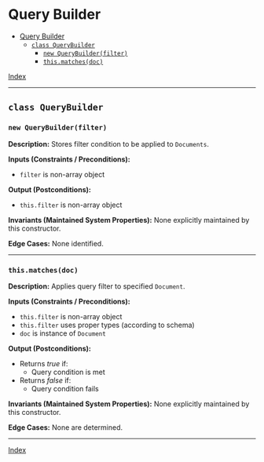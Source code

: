 # Query Builder

- [Query Builder](#query-builder)
  - [`class QueryBuilder`](#class-querybuilder)
    - [`new QueryBuilder(filter)`](#new-querybuilderfilter)
    - [`this.matches(doc)`](#thismatchesdoc)

[Index](../../index.md)

----

## `class QueryBuilder`

### `new QueryBuilder(filter)`

**Description:**
Stores filter condition to be applied to `Documents`.

**Inputs (Constraints / Preconditions):**

- `filter` is non-array object

**Output (Postconditions):**

- `this.filter` is non-array object

**Invariants (Maintained System Properties):**
None explicitly maintained by this constructor.

**Edge Cases:**
None identified.

----

### `this.matches(doc)`

**Description:**
Applies query filter to specified `Document`.

**Inputs (Constraints / Preconditions):**

- `this.filter` is non-array object
- `this.filter` uses proper types (according to schema)
- `doc` is instance of `Document`

**Output (Postconditions):**

- Returns *true* if:
  - Query condition is met
- Returns *false* if:
  - Query condition fails

**Invariants (Maintained System Properties):**
None explicitly maintained by this constructor.

**Edge Cases:**
None are determined.

----

[Index](../../index.md)
